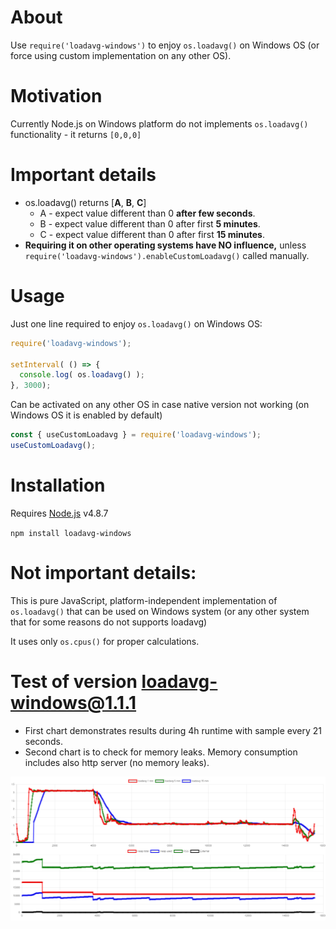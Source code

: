 <!--
  Title: Loadavg-windows
  Description: Node.js module that enables os.loadavg() on Windows OS
  Author: fider
  -->

# About
Use `require('loadavg-windows')` to enjoy `os.loadavg()` on Windows OS  (or force using custom implementation on any other OS).

# Motivation

Currently Node.js on Windows platform do not implements `os.loadavg()` functionality - it returns `[0,0,0]`

# Important details
- os.loadavg\(\) returns [**A**, **B**, **C**]
  - A - expect value different than 0 **after few seconds**.
  - B - expect value different than 0 after first **5 minutes**.
  - C - expect value different than 0 after first **15 minutes**.
- **Requiring it on other operating systems have NO influence,**
  unless `require('loadavg-windows').enableCustomLoadavg()` called manually.

# Usage
Just one line required to enjoy `os.loadavg()` on Windows OS:
```js
require('loadavg-windows');

setInterval( () => {
  console.log( os.loadavg() );
}, 3000);
```

Can be activated on any other OS in case native version not working
(on Windows OS it is enabled by default)
```js
const { useCustomLoadavg } = require('loadavg-windows');
useCustomLoadavg();
```

# Installation
Requires [Node.js](https://nodejs.org/) v4.8.7

`npm install loadavg-windows`

# Not important details:

This is pure JavaScript, platform-independent implementation of `os.loadavg()` that can be used on Windows system
(or any other system that for some reasons do not supports loadavg)

It uses only `os.cpus()` for proper calculations.


# Test of version loadavg-windows@1.1.1

- First chart demonstrates results during 4h runtime with sample every 21 seconds.
- Second chart is to check for memory leaks. Memory consumption includes also http server (no memory leaks).

![image](https://raw.githubusercontent.com/fider/loadavg-windows/master/test/runtime-test-v.1.1.1.png)
